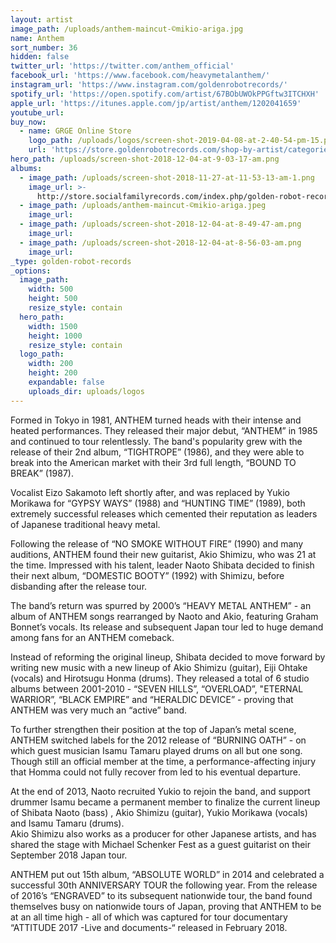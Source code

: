 ```yaml
---
layout: artist
image_path: /uploads/anthem-maincut-©︎mikio-ariga.jpg
name: Anthem
sort_number: 36
hidden: false
twitter_url: 'https://twitter.com/anthem_official'
facebook_url: 'https://www.facebook.com/heavymetalanthem/'
instagram_url: 'https://www.instagram.com/goldenrobotrecords/'
spotify_url: 'https://open.spotify.com/artist/67BObUWOkPPGftw3ITCHXH'
apple_url: 'https://itunes.apple.com/jp/artist/anthem/1202041659'
youtube_url:
buy_now:
  - name: GRGE Online Store
    logo_path: /uploads/logos/screen-shot-2019-04-08-at-2-40-54-pm-15.png
    url: 'https://store.goldenrobotrecords.com/shop-by-artist/categories/anthem'
hero_path: /uploads/screen-shot-2018-12-04-at-9-03-17-am.png
albums:
  - image_path: /uploads/screen-shot-2018-11-27-at-11-53-13-am-1.png
    image_url: >-
      http://store.socialfamilyrecords.com/index.php/golden-robot-records/anthem-nucleus-cd.html
  - image_path: /uploads/anthem-maincut-©︎mikio-ariga.jpeg
    image_url:
  - image_path: /uploads/screen-shot-2018-12-04-at-8-49-47-am.png
    image_url:
  - image_path: /uploads/screen-shot-2018-12-04-at-8-56-03-am.png
    image_url:
_type: golden-robot-records
_options:
  image_path:
    width: 500
    height: 500
    resize_style: contain
  hero_path:
    width: 1500
    height: 1000
    resize_style: contain
  logo_path:
    width: 200
    height: 200
    expandable: false
    uploads_dir: uploads/logos
---
```


Formed in Tokyo in 1981, ANTHEM turned heads with their intense and heated performances. They released their major debut, “ANTHEM” in 1985 and continued to tour relentlessly. The band's popularity grew with the release of their 2nd album, “TIGHTROPE” (1986), and they were able to break into the American market with their 3rd full length, “BOUND TO BREAK” (1987).

Vocalist Eizo Sakamoto left shortly after, and was replaced by Yukio Morikawa for “GYPSY WAYS” (1988) and “HUNTING TIME” (1989), both extremely successful releases which cemented their reputation as leaders of Japanese traditional heavy metal.

Following the release of “NO SMOKE WITHOUT FIRE” (1990) and many auditions, ANTHEM found their new guitarist, Akio Shimizu, who was 21 at the time. Impressed with his talent, leader Naoto Shibata decided to finish their next album, “DOMESTIC BOOTY” (1992) with Shimizu, before disbanding after the release tour.

The band’s return was spurred by 2000’s “HEAVY METAL ANTHEM” - an album of ANTHEM songs rearranged by Naoto and Akio, featuring Graham Bonnet’s vocals. Its release and subsequent Japan tour led to huge demand among fans for an ANTHEM comeback.

Instead of reforming the original lineup, Shibata decided to move forward by writing new music with a new lineup of Akio Shimizu (guitar), Eiji Ohtake (vocals) and Hirotsugu Honma (drums). They released a total of 6 studio albums between 2001-2010 - “SEVEN HILLS”, “OVERLOAD”, "ETERNAL WARRIOR”, “BLACK EMPIRE” and “HERALDIC DEVICE” - proving that ANTHEM was very much an “active” band.

To further strengthen their position at the top of Japan’s metal scene, ANTHEM switched labels for the 2012 release of “BURNING OATH” - on which guest musician Isamu Tamaru played drums on all but one song. Though still an official member at the time, a performance-affecting injury that Homma could not fully recover from led to his eventual departure.

At the end of 2013, Naoto recruited Yukio to rejoin the band, and support drummer Isamu became a permanent member to finalize the current lineup of Shibata Naoto (bass) , Akio Shimizu (guitar), Yukio Morikawa (vocals) and Isamu Tamaru (drums).<br>Akio Shimizu also works as a producer for other Japanese artists, and has shared the stage with Michael Schenker Fest as a guest guitarist on their September 2018 Japan tour.

ANTHEM put out 15th album, “ABSOLUTE WORLD” in 2014 and celebrated a successful 30th ANNIVERSARY TOUR the following year. From the release of 2016’s “ENGRAVED” to its subsequent nationwide tour, the band found themselves busy on nationwide tours of Japan, proving that ANTHEM to be at an all time high - all of which was captured for tour documentary “ATTITUDE 2017 -Live and documents-“ released in February 2018.
